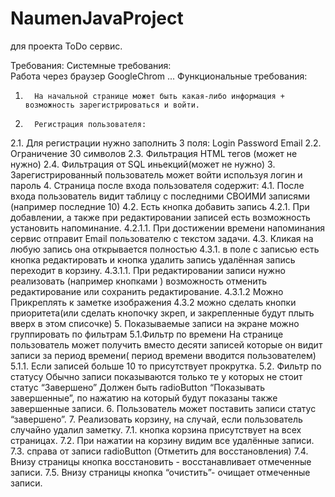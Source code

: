 # NaumenJavaProject
для проекта ToDo сервис.

Требования:
Системные требования:   
Работа через браузер GoogleChrom
 ...
Функциональные требования:
1.       На начальной странице может быть какая-либо информация + возможность зарегистрироваться и войти.
2.       Регистрация пользователя:
2.1. Для регистрации нужно заполнить 3 поля: Login Password Email
2.2. Ограничение 30 символов
2.3. Фильтрация HTML тегов (может не нужно)
2.4. Фильтрация от SQL иньекций(может не нужно)
3.        Зарегистрированный пользователь может войти используя логин и пароль
4.       Страница после входа пользователя содержит:
4.1. После входа пользователь видит таблицу с последними СВОИМИ записями (например  последние 10)
4.2. Есть кнопка добавить запись
4.2.1.   	При добавлении, а также при редактировании записей есть возможность установить напоминание.
4.2.1.1.  При достижении времени напоминания сервис отправит Email пользователю с текстом задачи.
4.3. Кликая на любую запись она открывается полностью
4.3.1.   	 в поле с записью есть кнопка  редактировать  и кнопка удалить запись удалённая запись переходит в корзину.
4.3.1.1.  При редактировании записи  нужно реализовать (например кнопками ) возможность отменить редактирование или сохранить редактирование.
4.3.1.2  Можно Прикреплять к заметке изображения
			4.3.2 можно сделать кнопки приоритета(или сделать кнопочку зкреп, и закрепленные будут плыть вверх в этом списочке)
5.       Показываемые записи на экране можно группировать по фильтрам
5.1.Фильтр по времени  На странице пользователь может получить вместо десяти записей которые он видит записи за период времени( период времени вводится пользователем)
5.1.1. Если записей больше 10 то присутствует прокрутка.
5.2. Фильтр по статусу  Обычно записи показываются только те у которых не стоит статус “Завершено” Должен быть radioButton “Показывать завершенные”, по нажатию на который будут показаны также завершенные записи.
6.     Пользователь может поставить  записи статус “завершено”.
7.     Реализовать корзину, на случай, если пользователь случайно удалил заметку.
7.1. кнопка корзина присутствует на всех страницах.
7.2. При нажатии на корзину видим все удалённые записи.
7.3. справа от записи radioButton (Отметить для восстановления)
7.4. Внизу страницы кнопка восстановить - восстанавливает отмеченные записи.
7.5. Внизу страницы кнопка “очистить”- очищает отмеченные записи.

 
 
 
 


